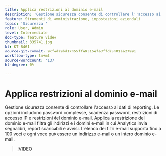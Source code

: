 ```yaml
---
title: Applica restrizioni al dominio e-mail
description: 'Gestione sicurezza consente di controllare l''accesso ai dati di reporting. Le opzioni includono password complesse, scadenza password, restrizioni di accesso IP e restrizioni del dominio e-mail. Applica la restrizione del dominio e-mail filtra gli indirizzi e i domini e-mail in cui Analytics invia segnalibri, report scaricabili e avvisi. L’elenco dei filtri e-mail supporta fino a 100 voci e ogni voce può essere un indirizzo e-mail o un intero dominio e-mail. '
feature: Strumenti di amministrazione, impostazioni aziendali
topic: 'Sicurezza '
role: User, Admin
level: Intermediate
doc-type: feature video
thumbnail: 335741.jpg
kt: KT-8461
source-git-commit: 9cfeda9bd17455ffe9315efe3ffde5482ae27991
workflow-type: tm+mt
source-wordcount: '137'
ht-degree: 0%

---
```



# Applica restrizioni al dominio e-mail

Gestione sicurezza consente di controllare l&#39;accesso ai dati di reporting. Le opzioni includono password complesse, scadenza password, restrizioni di accesso IP e restrizioni del dominio e-mail. Applica la restrizione del dominio e-mail filtra gli indirizzi e i domini e-mail in cui Analytics invia segnalibri, report scaricabili e avvisi. L’elenco dei filtri e-mail supporta fino a 100 voci e ogni voce può essere un indirizzo e-mail o un intero dominio e-mail.


>[!VIDEO](https://video.tv.adobe.com/v/335741/?quality=12&learn=on)